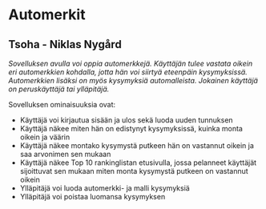 # Automerkit

## Tsoha - Niklas Nygård

*Sovelluksen avulla voi oppia automerkkejä. Käyttäjän tulee vastata oikein eri automerkkien 
kohdalla, jotta hän voi siirtyä eteenpäin kysymyksissä. Automerkkien lisäksi on myös 
kysymyksiä automalleista. Jokainen käyttäjä on peruskäyttäjä tai ylläpitäjä.*

Sovelluksen ominaisuuksia ovat:

- Käyttäjä voi kirjautua sisään ja ulos sekä luoda uuden tunnuksen
- Käyttäjä näkee miten hän on edistynyt kysymyksissä, kuinka monta oikein ja väärin
- Käyttäjä näkee montako kysymystä putkeen hän on vastannut oikein ja saa arvonimen 
  sen mukaan
- Käyttäjä näkee Top 10 rankinglistan etusivulla, jossa pelanneet käyttäjät sijoittuvat
  sen mukaan miten monta kysymystä putkeen on vastannut oikein
- Ylläpitäjä voi luoda automerkki- ja malli kysymyksiä
- Ylläpitäjä voi poistaa luomansa kysymyksen
